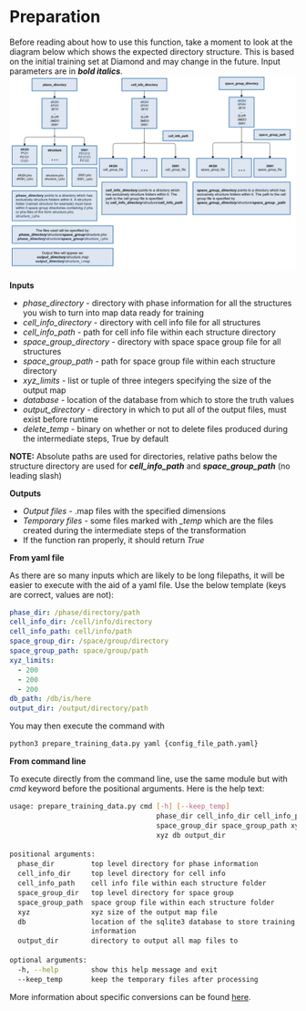 # Preparation

Before reading about how to use this function, take a moment to look at the diagram below which shows the expected directory structure.
This is based on the initial training set at Diamond and may change in the future.
Input parameters are in ***bold italics***.
![Prepare training data diagram](images/prepare_training_data.png?raw=true "Inputs to prepare training data")

**Inputs**
- *phase_directory* - directory with phase information for all the structures you wish to turn into map data ready for training
- *cell_info_directory* - directory with cell info file for all structures
- *cell_info_path* - path for cell info file within each structure directory
- *space_group_directory* - directory with space space group file for all structures
- *space_group_path* - path for space group file within each structure directory
- *xyz_limits* - list or tuple of three integers specifying the size of the output map
- *database* - location of the database from which to store the truth values
- *output_directory* - directory in which to put all of the output files, must exist before runtime
- *delete_temp* - binary on whether or not to delete files produced during the intermediate steps, True by default

**NOTE:** Absolute paths are used for directories, relative paths below the structure directory are used for ***cell_info_path*** and ***space_group_path*** (no leading slash)

**Outputs**
- *Output files* - .map files with the specified dimensions
- *Temporary files* - some files marked with *_temp* which are the files created during the intermediate steps of the transformation
- If the function ran properly, it should return *True*

**From yaml file**

As there are so many inputs which are likely to be long filepaths, it will be easier to execute with the aid of a yaml file.
Use the below template (keys are correct, values are not):
```yaml
phase_dir: /phase/directory/path
cell_info_dir: /cell/info/directory
cell_info_path: cell/info/path
space_group_dir: /space/group/directory
space_group_path: space/group/path
xyz_limits:
  - 200
  - 200
  - 200
db_path: /db/is/here
output_dir: /output/directory/path
```
You may then execute the command with
```bash
python3 prepare_training_data.py yaml {config_file_path.yaml}
```

**From command line**

To execute directly from the command line, use the same module but with *cmd* keyword before the positional arguments.
Here is the help text:
```bash
usage: prepare_training_data.py cmd [-h] [--keep_temp]
                                    phase_dir cell_info_dir cell_info_path
                                    space_group_dir space_group_path xyz xyz
                                    xyz db output_dir

positional arguments:
  phase_dir         top level directory for phase information
  cell_info_dir     top level directory for cell info
  cell_info_path    cell info file within each structure folder
  space_group_dir   top level directory for space group
  space_group_path  space group file within each structure folder
  xyz               xyz size of the output map file
  db                location of the sqlite3 database to store training
                    information
  output_dir        directory to output all map files to

optional arguments:
  -h, --help        show this help message and exit
  --keep_temp       keep the temporary files after processing
```

More information about specific conversions can be found [here](documentation/conversions.md).